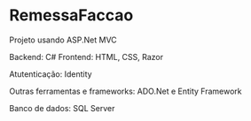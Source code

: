 # RemessaFaccao

Projeto usando ASP.Net MVC

Backend: C# 
Frontend: HTML, CSS, Razor

Atutenticação: Identity

Outras ferramentas e frameworks: ADO.Net e Entity Framework 

Banco de dados: SQL Server
